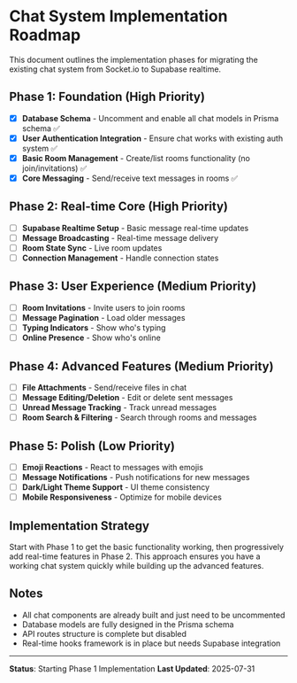 # Chat System Implementation Roadmap

This document outlines the implementation phases for migrating the existing chat system from Socket.io to Supabase realtime.

## Phase 1: Foundation (High Priority)

- [x] **Database Schema** - Uncomment and enable all chat models in Prisma schema ✅
- [x] **User Authentication Integration** - Ensure chat works with existing auth system ✅
- [x] **Basic Room Management** - Create/list rooms functionality (no join/invitations) ✅
- [x] **Core Messaging** - Send/receive text messages in rooms ✅
## Phase 2: Real-time Core (High Priority)

- [ ] **Supabase Realtime Setup** - Basic message real-time updates
- [ ] **Message Broadcasting** - Real-time message delivery
- [ ] **Room State Sync** - Live room updates
- [ ] **Connection Management** - Handle connection states

## Phase 3: User Experience (Medium Priority)

- [ ] **Room Invitations** - Invite users to join rooms
- [ ] **Message Pagination** - Load older messages
- [ ] **Typing Indicators** - Show who's typing
- [ ] **Online Presence** - Show who's online

## Phase 4: Advanced Features (Medium Priority)

- [ ] **File Attachments** - Send/receive files in chat
- [ ] **Message Editing/Deletion** - Edit or delete sent messages
- [ ] **Unread Message Tracking** - Track unread messages
- [ ] **Room Search & Filtering** - Search through rooms and messages

## Phase 5: Polish (Low Priority)

- [ ] **Emoji Reactions** - React to messages with emojis
- [ ] **Message Notifications** - Push notifications for new messages
- [ ] **Dark/Light Theme Support** - UI theme consistency
- [ ] **Mobile Responsiveness** - Optimize for mobile devices

## Implementation Strategy

Start with Phase 1 to get the basic functionality working, then progressively add real-time features in Phase 2. This approach ensures you have a working chat system quickly while building up the advanced features.

## Notes

- All chat components are already built and just need to be uncommented
- Database models are fully designed in the Prisma schema  
- API routes structure is complete but disabled
- Real-time hooks framework is in place but needs Supabase integration

---

**Status**: Starting Phase 1 Implementation
**Last Updated**: 2025-07-31
